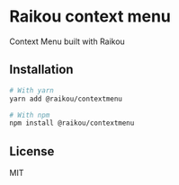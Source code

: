 # Raikou context menu

Context Menu built with Raikou

## Installation

```bash
# With yarn
yarn add @raikou/contextmenu

# With npm
npm install @raikou/contextmenu
```

## License

MIT
